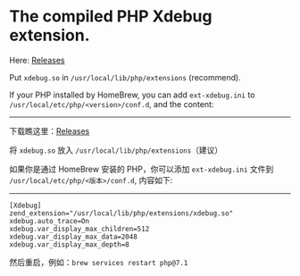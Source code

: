 # The compiled PHP Xdebug extension.

Here: [Releases](https://github.com/maxsky/OSX-PHP-Xdebug/releases)

Put `xdebug.so` in `/usr/local/lib/php/extensions` (recommend).

If your PHP installed by HomeBrew, you can add `ext-xdebug.ini` to `/usr/local/etc/php/<version>/conf.d`, and the content:

---

下载瞧这里：[Releases](https://github.com/maxsky/OSX-PHP-Xdebug/releases)

将 `xdebug.so` 放入 `/usr/local/lib/php/extensions`（建议）

如果你是通过 HomeBrew 安装的 PHP，你可以添加 `ext-xdebug.ini` 文件到 `/usr/local/etc/php/<版本>/conf.d`, 内容如下:

---

```
[Xdebug]
zend_extension="/usr/local/lib/php/extensions/xdebug.so"
xdebug.auto_trace=On
xdebug.var_display_max_children=512
xdebug.var_display_max_data=2048
xdebug.var_display_max_depth=8
```

然后重启，例如：`brew services restart php@7.1`


